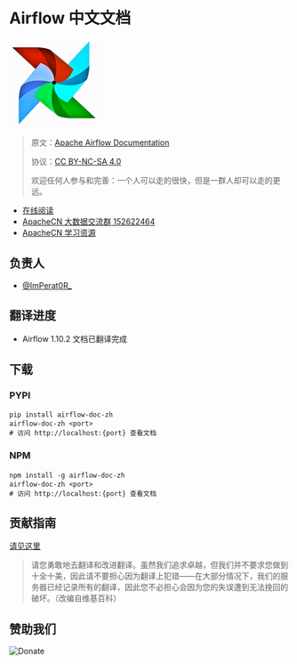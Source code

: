 # Airflow 中文文档

![Airflow](img/logo.png)

> 原文：[Apache Airflow Documentation](https://airflow.readthedocs.io/en/stable/)
>
> 协议：[CC BY-NC-SA 4.0](http://creativecommons.org/licenses/by-nc-sa/4.0/)
>
> 欢迎任何人参与和完善：一个人可以走的很快，但是一群人却可以走的更远。

* [在线阅读](https://airflow.apachecn.org)
* [ApacheCN 大数据交流群 152622464](http://shang.qq.com/wpa/qunwpa?idkey=30e5f1123a79867570f665aa3a483ca404b1c3f77737bc01ec520ed5f078ddef)
* [ApacheCN 学习资源](http://www.apachecn.org/)

## 负责人

* [@ImPerat0R\_](https://github.com/tssujt)

## 翻译进度

* Airflow 1.10.2 文档已翻译完成

## 下载

### PYPI

```
pip install airflow-doc-zh
airflow-doc-zh <port>
# 访问 http://localhost:{port} 查看文档
```

### NPM

```
npm install -g airflow-doc-zh
airflow-doc-zh <port>
# 访问 http://localhost:{port} 查看文档
```

## 贡献指南

[请见这里](CONTRIBUTING.md)

> 请您勇敢地去翻译和改进翻译。虽然我们追求卓越，但我们并不要求您做到十全十美，因此请不要担心因为翻译上犯错——在大部分情况下，我们的服务器已经记录所有的翻译，因此您不必担心会因为您的失误遭到无法挽回的破坏。（改编自维基百科）

## 赞助我们

![Donate](http://data.apachecn.org/img/about/donate.jpg)
